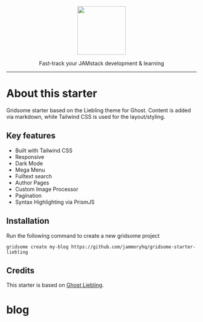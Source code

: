 <div align="center">

<a href="https://www.jammeryhq.com" title="JammeryHQ" target="_blank">

  <img src="https://jammeryhq.com/jammeryhq.png" width="128" />
  
</a>

<p>
Fast-track your JAMstack development & learning
</p>
</div>

<hr />

# About this starter

Gridsome starter based on the Liebling theme for Ghost. Content is added via markdown, while Tailwind CSS is used for the layout/styling.

## Key features

* Built with Tailwind CSS
* Responsive 
* Dark Mode
* Mega Menu
* Fulltext search
* Author Pages
* Custom Image Processor 
* Pagination
* Syntax Highlighting via PrismJS

## Installation

Run the following command to create a new gridsome project 

```
gridsome create my-blog https://github.com/jammeryhq/gridsome-starter-liebling
```

## Credits

This starter is based on [Ghost Liebling](https://github.com/eddiesigner/liebling).
# blog
